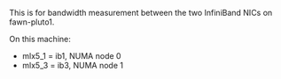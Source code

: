 This is for bandwidth measurement between the two InfiniBand NICs on fawn-pluto1.

On this machine:
 * mlx5\_1 = ib1, NUMA node 0
 * mlx5\_3 = ib3, NUMA node 1
